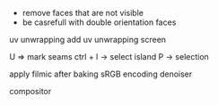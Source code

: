 - remove faces that are not visible
- be casrefull with double orientation faces

uv unwrapping
add uv unwrapping screen

U => mark seams
ctrl + l -> select island
P -> selection


apply filmic after baking
sRGB encoding
denoiser

compositor